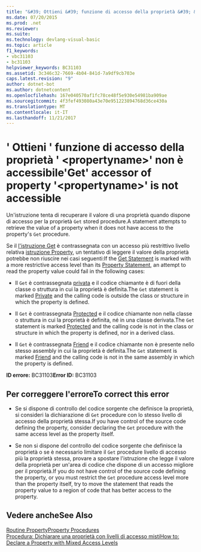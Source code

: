 ```yaml
---
title: "&#39; Ottieni &#39; funzione di accesso della proprietà &#39; &lt;propertyname&gt;&#39; non è accessibile"
ms.date: 07/20/2015
ms.prod: .net
ms.reviewer: 
ms.suite: 
ms.technology: devlang-visual-basic
ms.topic: article
f1_keywords:
- vbc31103
- bc31103
helpviewer_keywords: BC31103
ms.assetid: 3c346c32-7669-4b04-841d-7a9df9cb703e
caps.latest.revision: "9"
author: dotnet-bot
ms.author: dotnetcontent
ms.openlocfilehash: 167e040570af1fc78ce48f5e930e54981ba909ae
ms.sourcegitcommit: 4f3fef493080a43e70e951223894768d36ce430a
ms.translationtype: MT
ms.contentlocale: it-IT
ms.lasthandoff: 11/21/2017
---
```

# <a name="39get39-accessor-of-property-39ltpropertynamegt39-is-not-accessible"></a><span data-ttu-id="bc061-102">&#39; Ottieni &#39; funzione di accesso della proprietà &#39; &lt;propertyname&gt;&#39; non è accessibile</span><span class="sxs-lookup"><span data-stu-id="bc061-102">&#39;Get&#39; accessor of property &#39;&lt;propertyname&gt;&#39; is not accessible</span></span>
<span data-ttu-id="bc061-103">Un'istruzione tenta di recuperare il valore di una proprietà quando dispone di accesso per la proprietà `Get` stored procedure.</span><span class="sxs-lookup"><span data-stu-id="bc061-103">A statement attempts to retrieve the value of a property when it does not have access to the property's `Get` procedure.</span></span>  
  
 <span data-ttu-id="bc061-104">Se il [l'istruzione Get](../../../visual-basic/language-reference/statements/get-statement.md) è contrassegnata con un accesso più restrittivo livello relativa [istruzione Property](../../../visual-basic/language-reference/statements/property-statement.md), un tentativo di leggere il valore della proprietà potrebbe non riuscire nei casi seguenti:</span><span class="sxs-lookup"><span data-stu-id="bc061-104">If the [Get Statement](../../../visual-basic/language-reference/statements/get-statement.md) is marked with a more restrictive access level than its [Property Statement](../../../visual-basic/language-reference/statements/property-statement.md), an attempt to read the property value could fail in the following cases:</span></span>  
  
-   <span data-ttu-id="bc061-105">Il `Get` è contrassegnata [privata](../../../visual-basic/language-reference/modifiers/private.md) e il codice chiamante è di fuori della classe o struttura in cui la proprietà è definita.</span><span class="sxs-lookup"><span data-stu-id="bc061-105">The `Get` statement is marked [Private](../../../visual-basic/language-reference/modifiers/private.md) and the calling code is outside the class or structure in which the property is defined.</span></span>  
  
-   <span data-ttu-id="bc061-106">Il `Get` è contrassegnata [Protected](../../../visual-basic/language-reference/modifiers/protected.md) e il codice chiamante non nella classe o struttura in cui la proprietà è definita, né in una classe derivata.</span><span class="sxs-lookup"><span data-stu-id="bc061-106">The `Get` statement is marked [Protected](../../../visual-basic/language-reference/modifiers/protected.md) and the calling code is not in the class or structure in which the property is defined, nor in a derived class.</span></span>  
  
-   <span data-ttu-id="bc061-107">Il `Get` è contrassegnata [Friend](../../../visual-basic/language-reference/modifiers/friend.md) e il codice chiamante non è presente nello stesso assembly in cui la proprietà è definita.</span><span class="sxs-lookup"><span data-stu-id="bc061-107">The `Get` statement is marked [Friend](../../../visual-basic/language-reference/modifiers/friend.md) and the calling code is not in the same assembly in which the property is defined.</span></span>  
  
 <span data-ttu-id="bc061-108">**ID errore:** BC31103</span><span class="sxs-lookup"><span data-stu-id="bc061-108">**Error ID:** BC31103</span></span>  
  
## <a name="to-correct-this-error"></a><span data-ttu-id="bc061-109">Per correggere l'errore</span><span class="sxs-lookup"><span data-stu-id="bc061-109">To correct this error</span></span>  
  
-   <span data-ttu-id="bc061-110">Se si dispone di controllo del codice sorgente che definisce la proprietà, si consideri la dichiarazione di `Get` procedure con lo stesso livello di accesso della proprietà stessa.</span><span class="sxs-lookup"><span data-stu-id="bc061-110">If you have control of the source code defining the property, consider declaring the `Get` procedure with the same access level as the property itself.</span></span>  
  
-   <span data-ttu-id="bc061-111">Se non si dispone del controllo del codice sorgente che definisce la proprietà o se è necessario limitare il `Get` procedure livello di accesso più la proprietà stessa, provare a spostare l'istruzione che legge il valore della proprietà per un'area di codice che dispone di un accesso migliore per il proprietà.</span><span class="sxs-lookup"><span data-stu-id="bc061-111">If you do not have control of the source code defining the property, or you must restrict the `Get` procedure access level more than the property itself, try to move the statement that reads the property value to a region of code that has better access to the property.</span></span>  
  
## <a name="see-also"></a><span data-ttu-id="bc061-112">Vedere anche</span><span class="sxs-lookup"><span data-stu-id="bc061-112">See Also</span></span>  
 [<span data-ttu-id="bc061-113">Routine Property</span><span class="sxs-lookup"><span data-stu-id="bc061-113">Property Procedures</span></span>](../../../visual-basic/programming-guide/language-features/procedures/property-procedures.md)  
 [<span data-ttu-id="bc061-114">Procedura: Dichiarare una proprietà con livelli di accesso misti</span><span class="sxs-lookup"><span data-stu-id="bc061-114">How to: Declare a Property with Mixed Access Levels</span></span>](../../../visual-basic/programming-guide/language-features/procedures/how-to-declare-a-property-with-mixed-access-levels.md)
